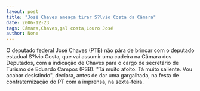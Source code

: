 ```yaml
---
layout: post
title: "José Chaves ameaça tirar S?lvio Costa da Câmara"
date: 2006-12-23
tags: Câmara,Chaves,gal costa,Louro José
author: None
---
```

O deputado federal José Chaves (PTB) não pára de brincar com o deputado estadual S?lvio Costa, que vai assumir uma cadeira na Câmara dos Deputados, com a indicação de Chaves para o cargo de secretário de Turismo de Eduardo Campos (PSB).
\"Tá muito afoito. Tá muito saliente. Vou acabar desistindo\", declara, antes de dar uma gargalhada, na festa de confraternização do PT com a imprensa, na sexta-feira. 